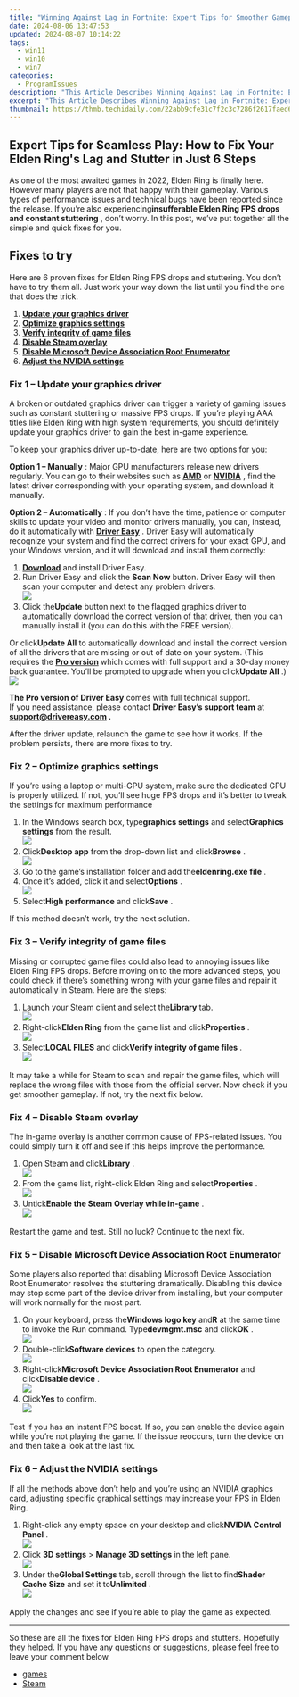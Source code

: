 ```yaml
---
title: "Winning Against Lag in Fortnite: Expert Tips for Smoother Gameplay"
date: 2024-08-06 13:47:53
updated: 2024-08-07 10:14:22
tags:
  - win11
  - win10
  - win7
categories:
  - ProgramIssues
description: "This Article Describes Winning Against Lag in Fortnite: Expert Tips for Smoother Gameplay"
excerpt: "This Article Describes Winning Against Lag in Fortnite: Expert Tips for Smoother Gameplay"
thumbnail: https://thmb.techidaily.com/22abb9cfe31c7f2c3c7286f2617faed6b91923b5cceec713f8e751d61a458df6.jpg
---
```


## Expert Tips for Seamless Play: How to Fix Your Elden Ring's Lag and Stutter in Just 6 Steps

As one of the most awaited games in 2022, Elden Ring is finally here. However many players are not that happy with their gameplay. Various types of performance issues and technical bugs have been reported since the release. If you’re also experiencing**insufferable Elden Ring FPS drops and constant stuttering** , don’t worry. In this post, we’ve put together all the simple and quick fixes for you.

## Fixes to try

 Here are 6 proven fixes for Elden Ring FPS drops and stuttering. You don’t have to try them all. Just work your way down the list until you find the one that does the trick.

1. **[Update your graphics driver](https://tools.techidaily.com/drivereasy/download/)**
2. [**Optimize graphics settings**](https://tools.techidaily.com/drivereasy/download/)
3. [**Verify integrity of game files**](https://tools.techidaily.com/drivereasy/download/)
4. [**Disable Steam overlay**](https://tools.techidaily.com/drivereasy/download/)
5. [**Disable Microsoft Device Association Root Enumerator**](https://tools.techidaily.com/drivereasy/download/)
6. **[Adjust the NVIDIA settings](https://tools.techidaily.com/drivereasy/download/)**

### Fix 1 – Update your graphics driver

 A broken or outdated graphics driver can trigger a variety of gaming issues such as constant stuttering or massive FPS drops. If you’re playing AAA titles like Elden Ring with high system requirements, you should definitely update your graphics driver to gain the best in-game experience.

To keep your graphics driver up-to-date, here are two options for you:

**Option 1 – Manually** : Major GPU manufacturers release new drivers regularly. You can go to their websites such as **[AMD](https://www.amd.com/en/support)**  or **[NVIDIA](https://www.nvidia.com/download/index.aspx)**  , find the latest driver corresponding with your operating system, and download it manually.

**Option 2 – Automatically** : If you don’t have the time, patience or computer skills to update your video and monitor drivers manually, you can, instead, do it automatically with **[Driver Easy](https://tools.techidaily.com/drivereasy/download/)**  . Driver Easy will automatically recognize your system and find the correct drivers for your exact GPU, and your Windows version, and it will download and install them correctly:

1. **[Download](https://tools.techidaily.com/drivereasy/download/)**  and install Driver Easy.
2. Run Driver Easy and click the **Scan Now** button. Driver Easy will then scan your computer and detect any problem drivers.  
![](https://images.drivereasy.com/wp-content/uploads/2021/04/de-borderless.jpg)
3. Click the**Update** button next to the flagged graphics driver to automatically download the correct version of that driver, then you can manually install it (you can do this with the FREE version).  

 Or click**Update All** to automatically download and install the correct version of all the drivers that are missing or out of date on your system. (This requires the **[Pro version](https://tools.techidaily.com/drivereasy/download/)**  which comes with full support and a 30-day money back guarantee. You’ll be prompted to upgrade when you click**Update All** .)  
![](https://images.drivereasy.com/wp-content/uploads/2021/02/gtx-1650-driver-de.jpg)

**The Pro version of Driver Easy** comes with full technical support.  
 If you need assistance, please contact **Driver Easy’s support team** at **[support@drivereasy.com](https://tools.techidaily.com/drivereasy/download/) .**

 After the driver update, relaunch the game to see how it works. If the problem persists, there are more fixes to try.

### Fix 2 – Optimize graphics settings

 If you’re using a laptop or multi-GPU system, make sure the dedicated GPU is properly utilized. If not, you’ll see huge FPS drops and it’s better to tweak the settings for maximum performance

1. In the Windows search box, type**graphics settings** and select**Graphics settings** from the result.  
![](https://images.drivereasy.com/wp-content/uploads/2021/04/graphics-settings-1.jpg)
2. Click**Desktop app** from the drop-down list and click**Browse** .  
![](https://images.drivereasy.com/wp-content/uploads/2021/05/dedicated-gpu-3.jpg)
3. Go to the game’s installation folder and add the**eldenring.exe file** .
4. Once it’s added, click it and select**Options** .  
![](https://images.drivereasy.com/wp-content/uploads/2022/02/graphics-settings-1.jpg)
5. Select**High performance** and click**Save** .

If this method doesn’t work, try the next solution.

### Fix 3 – Verify integrity of game files

 Missing or corrupted game files could also lead to annoying issues like Elden Ring FPS drops. Before moving on to the more advanced steps, you could check if there’s something wrong with your game files and repair it automatically in Steam. Here are the steps:

1. Launch your Steam client and select the**Library** tab.  
![](https://images.drivereasy.com/wp-content/uploads/2021/01/verify-game-files-steam.jpg)
2. Right-click**Elden Ring** from the game list and click**Properties** .  
![](https://images.drivereasy.com/wp-content/uploads/2021/01/verify-1-1.jpg)
3. Select**LOCAL FILES** and click**Verify integrity of game files** .  
![](https://images.drivereasy.com/wp-content/uploads/2021/08/steam-verify-game-files-1.jpg)

 It may take a while for Steam to scan and repair the game files, which will replace the wrong files with those from the official server. Now check if you get smoother gameplay. If not, try the next fix below.

### Fix 4 – Disable Steam overlay

 The in-game overlay is another common cause of FPS-related issues. You could simply turn it off and see if this helps improve the performance.

1. Open Steam and click**Library** .  
![](https://images.drivereasy.com/wp-content/uploads/2021/01/verify-game-files-steam.jpg)
2. From the game list, right-click Elden Ring and select**Properties** .  
![](https://images.drivereasy.com/wp-content/uploads/2021/01/verify-1-1.jpg)
3. Untick**Enable the Steam Overlay while in-game** .  
![](https://images.drivereasy.com/wp-content/uploads/2022/02/steam-overlay.jpg)

Restart the game and test. Still no luck? Continue to the next fix.

### Fix 5 – Disable Microsoft Device Association Root Enumerator

 Some players also reported that disabling Microsoft Device Association Root Enumerator resolves the stuttering dramatically. Disabling this device may stop some part of the device driver from installing, but your computer will work normally for the most part.

1. On your keyboard, press the**Windows logo key** and**R** at the same time to invoke the Run command. Type**devmgmt.msc** and click**OK** .  
![](https://images.drivereasy.com/wp-content/uploads/2020/11/1-1-1.jpg)
2. Double-click**Software devices** to open the category.  
![](https://images.drivereasy.com/wp-content/uploads/2022/02/device-manager-1.jpg)
3. Right-click**Microsoft Device Association Root Enumerator** and click**Disable device** .  
![](https://images.drivereasy.com/wp-content/uploads/2022/02/device-manager-2.jpg)
4. Click**Yes** to confirm.  
![](https://images.drivereasy.com/wp-content/uploads/2022/02/device-manager-3.jpg)

 Test if you has an instant FPS boost. If so, you can enable the device again while you’re not playing the game. If the issue reoccurs, turn the device on and then take a look at the last fix.

### Fix 6 – Adjust the NVIDIA settings

 If all the methods above don’t help and you’re using an NVIDIA graphics card, adjusting specific graphical settings may increase your FPS in Elden Ring.

1. Right-click any empty space on your desktop and click**NVIDIA Control Panel** .  
![](https://images.drivereasy.com/wp-content/uploads/2020/10/1-3-1.jpg)
2. Click **3D settings** \> **Manage 3D settings** in the left pane.  
![](https://images.drivereasy.com/wp-content/uploads/2020/10/1-4.jpg)
3. Under the**Global Settings** tab, scroll through the list to find**Shader Cache Size** and set it to**Unlimited** .  
![](https://images.drivereasy.com/wp-content/uploads/2022/02/nvidia-setting.jpg)

 Apply the changes and see if you’re able to play the game as expected.

---

 So these are all the fixes for Elden Ring FPS drops and stutters. Hopefully they helped. If you have any questions or suggestions, please feel free to leave your comment below.

* [games](https://tools.techidaily.com/drivereasy/download/)
* [Steam](https://tools.techidaily.com/drivereasy/download/)

<ins class="adsbygoogle"
     style="display:block"
     data-ad-format="autorelaxed"
     data-ad-client="ca-pub-7571918770474297"
     data-ad-slot="1223367746"></ins>



<ins class="adsbygoogle"
     style="display:block"
     data-ad-client="ca-pub-7571918770474297"
     data-ad-slot="8358498916"
     data-ad-format="auto"
     data-full-width-responsive="true"></ins>
